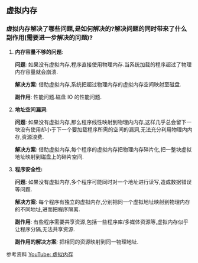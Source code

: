 ## 虚拟内存

### 虚拟内存解决了哪些问题,是如何解决的?解决问题的同时带来了什么副作用(需要进一步解决的问题)?

1. **内存容量不够的问题**: 

   **问题**: 如果没有虚拟内存,程序直接使用物理内存.当系统加载的程序超过了物理内存容量就会崩溃.

   **解决方案**: 借助虚拟内存,系统把超过物理内存的虚拟内存空间映射至磁盘.

   **副作用**: 性能问题.磁盘 IO 的性能问题.

2. **地址空间漏洞**:

   **问题**: 如果没有虚拟内存,那么程序线性映射到物理内内存,这样几乎总会留下一块没有使用却小于下一个要加载程序所需的空间的漏洞,无法充分利用物理内内存,资源浪费.

   **解决方案**: 借助虚拟内存,每个程序的虚拟内存把物理内存碎片化,把一整块虚拟地址映射到磁盘上的碎片空间.

3. **程序安全性:**

    **问题**: 如果没有虚拟内存,多个程序可能同时对一个地址进行读写,造成数据错误等问题.

    **解决方案**: 每个程序有独立的虚拟内存,分别把同一个虚拟地址映射到物理内存的不同地址,进而把程序隔离.

    **副作用**: 有些程序需要共享资源,包括一些程序库/多媒体资源等,虚拟内存似乎让程序分隔,无法共享资源.

    **副作用的解决方案**: 把相同的资源映射到同一物理地址.

参考资料  [YouTube: 虚拟内存](https://www.youtube.com/watch?v=59rEMnKWoS4&list=PLiwt1iVUib9s2Uo5BeYmwkDFUh70fJPxX&index=4)
